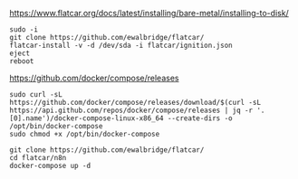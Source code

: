 https://www.flatcar.org/docs/latest/installing/bare-metal/installing-to-disk/
~~~
sudo -i
git clone https://github.com/ewalbridge/flatcar/
flatcar-install -v -d /dev/sda -i flatcar/ignition.json
eject
reboot
~~~
https://github.com/docker/compose/releases
~~~
sudo curl -sL https://github.com/docker/compose/releases/download/$(curl -sL https://api.github.com/repos/docker/compose/releases | jq -r '.[0].name')/docker-compose-linux-x86_64 --create-dirs -o /opt/bin/docker-compose
sudo chmod +x /opt/bin/docker-compose
~~~

~~~
git clone https://github.com/ewalbridge/flatcar/
cd flatcar/n8n
docker-compose up -d
~~~
